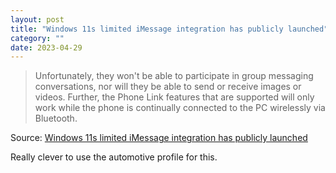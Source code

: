 ```yaml
---
layout: post
title: "Windows 11s limited iMessage integration has publicly launched"
category: ""
date: 2023-04-29
---
```


>Unfortunately, they won't be able to participate in group messaging conversations, nor will they be able to send or receive images or videos. Further, the Phone Link features that are supported will only work while the phone is continually connected to the PC wirelessly via Bluetooth.

Source: [Windows 11s limited iMessage integration has publicly launched](https://arstechnica.com/gadgets/2023/04/microsoft-phone-link-barely-brings-imessage-to-windows-today/)

Really clever to use the automotive profile for this.
